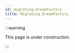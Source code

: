 ```yaml
---
id: migrating-dreamfactory
title: Migrating DreamFactory
---
```

:::warning

This page is under construction.

:::

